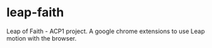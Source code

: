 # leap-faith
Leap of Faith - ACP1 project. A google chrome extensions to use Leap motion with the browser.

